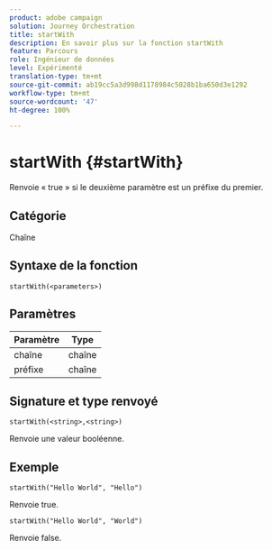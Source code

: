 ```yaml
---
product: adobe campaign
solution: Journey Orchestration
title: startWith
description: En savoir plus sur la fonction startWith
feature: Parcours
role: Ingénieur de données
level: Expérimenté
translation-type: tm+mt
source-git-commit: ab19cc5a3d998d1178984c5028b1ba650d3e1292
workflow-type: tm+mt
source-wordcount: '47'
ht-degree: 100%

---
```



# startWith {#startWith}

Renvoie « true » si le deuxième paramètre est un préfixe du premier.

## Catégorie

Chaîne

## Syntaxe de la fonction

`startWith(<parameters>)`

## Paramètres

| Paramètre | Type |
|-------------|--------|
| chaîne | chaîne |
| préfixe | chaîne |

## Signature et type renvoyé

`startWith(<string>,<string>)`

Renvoie une valeur booléenne.

## Exemple

`startWith("Hello World", "Hello")`

Renvoie true.

`startWith("Hello World", "World")`

Renvoie false.
